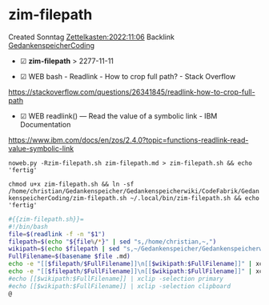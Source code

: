# zim-filepath
Created Sonntag [Zettelkasten:2022:11:06]()
Backlink [GedankenspeicherCoding](../GedankenspeicherCoding.md)

* ☑ **zim-filepath**  >  2277-11-11



* ☑ WEB bash - Readlink - How to crop full path? - Stack Overflow 

 <https://stackoverflow.com/questions/26341845/readlink-how-to-crop-full-path>

* ☑ WEB readlink() — Read the value of a symbolic link - IBM Documentation 

 <https://www.ibm.com/docs/en/zos/2.4.0?topic=functions-readlink-read-value-symbolic-link>

  ``noweb.py -Rzim-filepath.sh zim-filepath.md > zim-filepath.sh && echo 'fertig'``


``chmod u+x zim-filepath.sh && ln -sf /home/christian/Gedankenspeicher/Gedankenspeicherwiki/CodeFabrik/GedankenspeicherCoding/zim-filepath.sh ~/.local/bin/zim-filepath.sh && echo 'fertig'``


```bash
#{{zim-filepath.sh}}=
#!/bin/bash
file=$(readlink -f -n "$1")
filepath=$(echo "${file%/*}" | sed "s,/home/christian,~,")
wikipath=$(echo $filepath | sed "s,~/Gedankenspeicher/Gedankenspeicherwiki/,," | sed "s,/,:,g")
FullFilename=$(basename $file .md)
echo -e "[[$filepath/$FullFilename]]\n[[$wikipath:$FullFilename]]" | xclip -selection primary
echo -e "[[$filepath/$FullFilename]]\n[[$wikipath:$FullFilename]]" | xclip -selection clipboard
#echo [[$wikipath:$FullFilename]] | xclip -selection primary
#echo [[$wikipath:$FullFilename]] | xclip -selection clipboard
@
```

